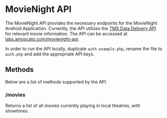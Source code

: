 # MovieNight API

The MovieNight API provides the necessary endpoints for the MovieNight Android Application. Currently, the API utilizes the [TMS Data Delivery API](http://developer.tmsapi.com/TMS_Data_Delivery_APIs) for relevant movie information. The API can be accessed at [labs.amoscato.com/movienight-api](http://labs.amoscato.com/movienight-api/).

In order to run the API locally, duplicate `auth.example.php`, rename the file to `auth.php` and add the appropriate API keys.

## Methods

Below are a list of methods supported by the API.

### /movies

Returns a list of all movies currently playing in local theatres, with showtimes.
